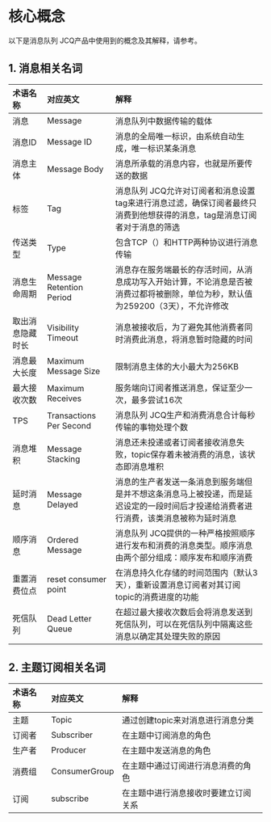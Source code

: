 # 核心概念
以下是消息队列 JCQ产品中使用到的概念及其解释，请参考。
## 1. 消息相关名词 
| 术语名称 | 对应英文 | 解释 |
| :- | :- | :- |
| 消息 | Message | 消息队列中数据传输的载体 |
| 消息ID | Message ID | 消息的全局唯一标识，由系统自动生成，唯一标识某条消息 |
| 消息主体 | Message Body | 消息所承载的消息内容，也就是所要传送的数据 |
| 标签 | Tag | 消息队列 JCQ允许对订阅者和消息设置tag来进行消息过滤，确保订阅者最终只消费到他想获得的消息，tag是消息订阅者对于消息的筛选 |
| 传送类型 | Type | 包含TCP（）和HTTP两种协议进行消息传输 |
| 消息生命周期 |Message Retention Period | 消息存在服务端最长的存活时间，从消息成功写入开始计算，不论消息是否被消费过都将被删除，单位为秒，默认值为259200（3天），不允许修改 |
| 取出消息隐藏时长 | Visibility Timeout | 消息被接收后，为了避免其他消费者同时消费此消息，将消息暂时隐藏的时间 |
| 消息最大长度 | Maximum Message Size | 限制消息主体的大小最大为256KB |
| 最大接收次数 | Maximum Receives | 服务端向订阅者推送消息，保证至少一次，最多尝试16次 |
| TPS |  Transactions Per Second | 消息队列 JCQ生产和消费消息合计每秒传输的事物处理个数 |
| 消息堆积 | Message Stacking | 消息还未投递或者订阅者接收消息失败，topic保存着未被消费的消息，该状态即消息堆积 |
| 延时消息 | Message Delayed | 消息的生产者发送一条消息到服务端但是并不想这条消息马上被投递，而是延迟设定的一段时间后才投递给消费者进行消费，该类消息被称为延时消息 |
| 顺序消息 | Ordered Message | 消息队列 JCQ提供的一种严格按照顺序进行发布和消费的消息类型。顺序消息由两个部分组成：顺序发布和顺序消费 |
| 重置消费位点 | reset consumer point | 在消息持久化存储的时间范围内（默认3天），重新设置消息订阅者对其订阅topic的消费进度的功能 |
| 死信队列 | Dead Letter Queue | 在超过最大接收次数后会将消息发送到死信队列，可以在死信队列中隔离这些消息以确定其处理失败的原因 |

## 2. 主题订阅相关名词 
| 术语名称 | 对应英文 | 解释 |
| :- | :- | :- |
| 主题 | Topic | 通过创建topic来对消息进行消息分类 |
| 订阅者 | Subscriber | 在主题中订阅消息的角色 |
| 生产者 | Producer | 在主题中发送消息的角色 |
| 消费组 | ConsumerGroup | 在主题中通过订阅进行消息消费的角色 |
| 订阅 | subscribe | 在主题中进行消息接收时要建立订阅关系 |



